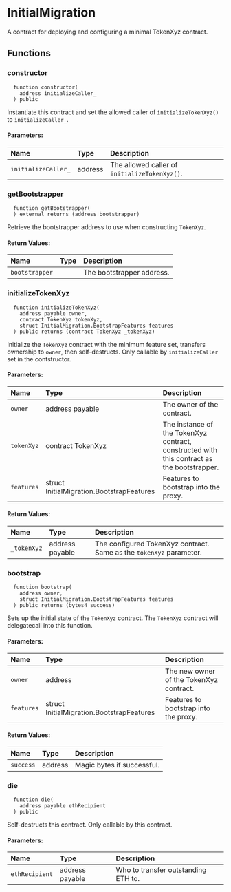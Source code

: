 # InitialMigration

A contract for deploying and configuring a minimal TokenXyz contract.



## Functions
### constructor
```solidity
  function constructor(
    address initializeCaller_
  ) public
```
Instantiate this contract and set the allowed caller of `initializeTokenXyz()` to `initializeCaller_`.


#### Parameters:
| Name | Type | Description                                                          |
| :--- | :--- | :------------------------------------------------------------------- |
|`initializeCaller_` | address | The allowed caller of `initializeTokenXyz()`.

### getBootstrapper
```solidity
  function getBootstrapper(
  ) external returns (address bootstrapper)
```
Retrieve the bootstrapper address to use when constructing `TokenXyz`.



#### Return Values:
| Name                           | Type          | Description                                                                  |
| :----------------------------- | :------------ | :--------------------------------------------------------------------------- |
|`bootstrapper`|  | The bootstrapper address.
### initializeTokenXyz
```solidity
  function initializeTokenXyz(
    address payable owner,
    contract TokenXyz tokenXyz,
    struct InitialMigration.BootstrapFeatures features
  ) public returns (contract TokenXyz _tokenXyz)
```
Initialize the `TokenXyz` contract with the minimum feature set,
        transfers ownership to `owner`, then self-destructs.
        Only callable by `initializeCaller` set in the contstructor.


#### Parameters:
| Name | Type | Description                                                          |
| :--- | :--- | :------------------------------------------------------------------- |
|`owner` | address payable | The owner of the contract.
|`tokenXyz` | contract TokenXyz | The instance of the TokenXyz contract, constructed with this contract as the bootstrapper.
|`features` | struct InitialMigration.BootstrapFeatures | Features to bootstrap into the proxy.

#### Return Values:
| Name                           | Type          | Description                                                                  |
| :----------------------------- | :------------ | :--------------------------------------------------------------------------- |
|`_tokenXyz`| address payable | The configured TokenXyz contract. Same as the `tokenXyz` parameter.
### bootstrap
```solidity
  function bootstrap(
    address owner,
    struct InitialMigration.BootstrapFeatures features
  ) public returns (bytes4 success)
```
Sets up the initial state of the `TokenXyz` contract.
        The `TokenXyz` contract will delegatecall into this function.


#### Parameters:
| Name | Type | Description                                                          |
| :--- | :--- | :------------------------------------------------------------------- |
|`owner` | address | The new owner of the TokenXyz contract.
|`features` | struct InitialMigration.BootstrapFeatures | Features to bootstrap into the proxy.

#### Return Values:
| Name                           | Type          | Description                                                                  |
| :----------------------------- | :------------ | :--------------------------------------------------------------------------- |
|`success`| address | Magic bytes if successful.
### die
```solidity
  function die(
    address payable ethRecipient
  ) public
```
Self-destructs this contract. Only callable by this contract.


#### Parameters:
| Name | Type | Description                                                          |
| :--- | :--- | :------------------------------------------------------------------- |
|`ethRecipient` | address payable | Who to transfer outstanding ETH to.

